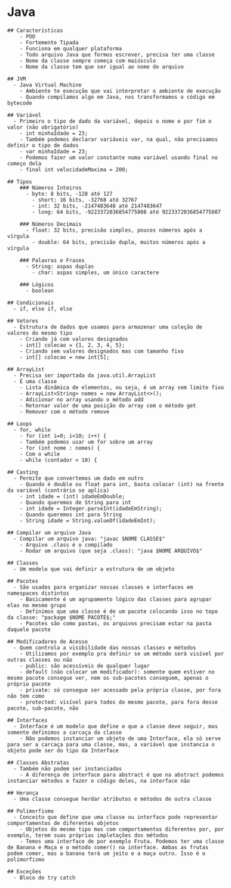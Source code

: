 # Java
  
	## Características
		- POO
		- Fortemente Tipada
		- Funciona em qualquer plataforma
		- Todo arquivo Java que formos escrever, precisa ter uma classe
		- Nome da classe sempre começa com maiúsculo
		- Nome da classe tem que ser igual ao nome do arquivo
		
	## JVM
	  - Java Virtual Machine
		- Ambiente te execução que vai interpretar o ambiente de execução
		- Quando compilamos algo em Java, nos transformamos o código em bytecode
		
	## Variável
	  - Primeiro o tipo de dado da variável, depois o nome e por fim o valor (não obrigatório)
		- int minhaIdade = 23;
		- Também podemos declarar variáveis var, na qual, não precisamos definir o tipo de dados
		- var minhaIdade = 23;
		- Podemos fazer um valor constante numa variável usando final no começo dela
		- final int velocidadeMaxima = 200;
		
	## Tipos
		### Números Inteiros
		  - byte: 8 bits, -128 até 127
			- short: 16 bits, -32768 até 32767
			- int: 32 bits, -2147483648 até 2147483647
			- long: 64 bits, -9223372036854775808 até 9223372036854775807
			
		### Números Decimais
		  - float: 32 bits, precisão simples, poucos números após a vírgula
			- double: 64 bits, precisão dupla, muitos números após a vírgula
			
		### Palavras e Frases
		  - String: aspas duplas
			- char: aspas simples, um único caractere
			
		### Lógicos
		  - boolean
			
	## Condicionais
	  - if, else if, else
		
	## Vetores
	  - Estrutura de dados que usamos para armazenar uma coleção de valores do mesmo tipo
		- Criando já com valores designados
		- int[] colecao = {1, 2, 3, 4, 5};
		- Criando sem valores designados mas com tamanho fixo
		- int[] colecao = new int[5];
		
	## ArrayList
	  - Precisa ser importada da java.util.ArrayList
	  - É uma classe
		- Lista dinâmica de elementos, ou seja, é um array sem limite fixo
		- ArrayList<String> nomes = new ArrayList<>();
		- Adicionar no array usando o método add
		- Retornar valor de uma posição do array com o método get
		- Remover com o método remove
		
	## Loops
	  - for, while
		- for (int i=0; i<10; i++) {
		- Também podemos usar um for sobre um array
		- for (int nome : nomes) { 
		- Com o while
		- while (contador < 10) {
		
	## Casting
	  - Permite que convertemos um dado em outro
		- Quando é double ou float para int, basta colocar (int) na frente da variável (contrário se aplica)
		- int idade = (int) idadeEmDouble;
		- Quando queremos de String para int
		- int idade = Integer.parseInt(idadeEmString);
		- Quando queremos int para String
		- String idade = String.valueOf(idadeEmInt);
		
	## Compilar um arquivo Java
	  - Compilar um arquivo java: "javac $NOME CLASSE$"
		- Arquivo .class é o compilado
		- Rodar um arquivo (que seja .class): "java $NOME ARQUIVO$"
		
	## Classes
	  - Um modelo que vai definir a estrutura de um objeto
		
	## Pacotes
	  - São usados para organizar nossas classes e interfaces em namespaces distintos
		- Basicamente é um agrupamento lógico das classes para agrupar elas no mesmo grupo
		- Definimos que uma classe é de um pacote colocando isso no topo da classe: "package $NOME PACOTE$;"
		- Pacotes são como pastas, os arquivos precisam estar na pasta daquele pacote
		
	## Modificadores de Acesso
	  - Quem controla a visibilidade das nossas classes e métodos
		- Utilizamos por exemplo pra definir se um método será visível por outras classes ou não
		- public: são acessíveis de qualquer lugar
		- default (não colocar um modificador): somente quem estiver no mesmo pacote consegue ver, nem os sub-pacotes conseguem, apenas o próprio pacote
		- private: só consegue ser acessado pela própria classe, por fora não tem como
		- protected: visível para todos do mesmo pacote, para fora desse pacote, sub-pacote, não
		
	## Interfaces
	  - Interface é um modelo que define o que a classe deve seguir, mas somente definimos a carcaça da classe
		- Não podemos instanciar um objeto de uma Interface, ela só serve para ser a carcaça para uma classe, mas, a variável que instancia o objeto pode ser do tipo da Interface
		
	## Classes Abstratas
	  - Também não podem ser instanciadas
		- A diferença de interface para abstract é que na abstract podemos instanciar métodos e fazer o código deles, na interface não
		
	## Herança
	  - Uma classe consegue herdar atributos e métodos de outra classe
		
	## Polimorfismo
	  - Conceito que define que uma classe ou interface pode representar comportamentos de diferentes objetos
		- Objetos do mesmo tipo mas com comportamentos diferentes por, por exemplo, terem suas próprias impletações dos métodos
		- Temos uma interface de por exemplo Fruta. Podemos ter uma classe de Banana e Maça e o método comer() na interface. Ambas as frutas podem comer, mas a banana terá um jeito e a maça outro. Isso é o polimorfismo
		
	## Exceções
	  - Bloco de try catch
